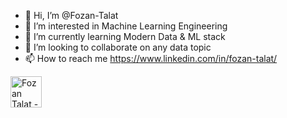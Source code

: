 - 👋 Hi, I’m @Fozan-Talat
- 👀 I’m interested in Machine Learning Engineering
- 🌱 I’m currently learning  Modern Data & ML stack
- 💞️ I’m looking to collaborate on  any data topic
- 📫 How to reach me  https://www.linkedin.com/in/fozan-talat/

<a href="https://www.linkedin.com/in/fozan-talat/" target="_blank" rel="noreferrer"> <img align="left" alt="Fozan Talat - LinkedIn" width="50px" src="https://camo.githubusercontent.com/941103b55ebacbfa446f1ade5f01f1419a12a2c6133fb07ef8894a524566498a/68747470733a2f2f636f6e74656e742e6c696e6b6564696e2e636f6d2f636f6e74656e742f64616d2f6d652f627573696e6573732f656e2d75732f616d702f6272616e642d736974652f76322f62672f4c492d4275672e7376672e6f726967696e616c2e737667" style="max-width: 100%;">

